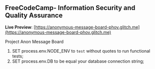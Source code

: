 **FreeCodeCamp**- Information Security and Quality Assurance
------

**Live Preview**: [https://anonymous-message-board-phov.glitch.me](https://anonymous-message-board-phov.glitch.me)

Project Anon Message Board

1) SET process.env.NODE_ENV to `test` without quotes to run functional tests;
2) SET process.env.DB to be equal your database connection string;